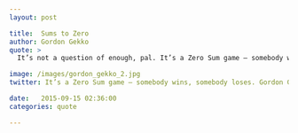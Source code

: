 ```yaml
---
layout: post

title:  Sums to Zero
author: Gordon Gekko
quote: > 
  It’s not a question of enough, pal. It’s a Zero Sum game – somebody wins, somebody loses. Money itself isn’t lost or made, it’s simply transferred – from one perception to another. Like magic.

image: /images/gordon_gekko_2.jpg
twitter: It’s a Zero Sum game – somebody wins, somebody loses. Gordon Gekko http://quotes.stockflare.com/

date:   2015-09-15 02:36:00
categories: quote

---
```


